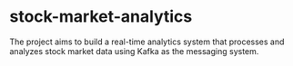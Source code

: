# stock-market-analytics
The project aims to build a real-time analytics system that processes and analyzes stock market data using Kafka as the messaging system. 
